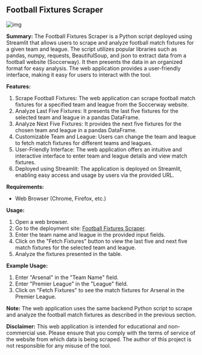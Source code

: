 ## **Football Fixtures Scraper**

![img](https://user-images.githubusercontent.com/96771321/214787995-4b11f8ff-b893-450d-a2ea-1d4c09c4c2ad.jpg)

**Summary:**
The Football Fixtures Scraper is a Python script deployed using Streamlit that allows users to scrape and analyze football match fixtures for a given team and league. The script utilizes popular libraries such as pandas, numpy, requests, BeautifulSoup, and json to extract data from a football website (Soccerway). It then presents the data in an organized format for easy analysis. The web application provides a user-friendly interface, making it easy for users to interact with the tool.

**Features:**
1. Scrape Football Fixtures: The web application can scrape football match fixtures for a specified team and league from the Soccerway website.
2. Analyze Last Five Fixtures: It presents the last five fixtures for the selected team and league in a pandas DataFrame.
3. Analyze Next Five Fixtures: It provides the next five fixtures for the chosen team and league in a pandas DataFrame.
4. Customizable Team and League: Users can change the team and league to fetch match fixtures for different teams and leagues.
5. User-Friendly Interface: The web application offers an intuitive and interactive interface to enter team and league details and view match fixtures.
6. Deployed using Streamlit: The application is deployed on Streamlit, enabling easy access and usage by users via the provided URL.

**Requirements:**
- Web Browser (Chrome, Firefox, etc.)

**Usage:**
1. Open a web browser.
2. Go to the deployment site: [Football Fixtures Scraper](https://davidsonity-football-fixtures-scraper-scraper-dguwss.streamlit.app/).
3. Enter the team name and league in the provided input fields.
4. Click on the "Fetch Fixtures" button to view the last five and next five match fixtures for the selected team and league.
5. Analyze the fixtures presented in the table.

**Example Usage:**
1. Enter "Arsenal" in the "Team Name" field.
2. Enter "Premier League" in the "League" field.
3. Click on "Fetch Fixtures" to see the match fixtures for Arsenal in the Premier League.

**Note:**
The web application uses the same backend Python script to scrape and analyze the football match fixtures as described in the previous section.

**Disclaimer:**
This web application is intended for educational and non-commercial use. Please ensure that you comply with the terms of service of the website from which data is being scraped. The author of this project is not responsible for any misuse of the tool.
